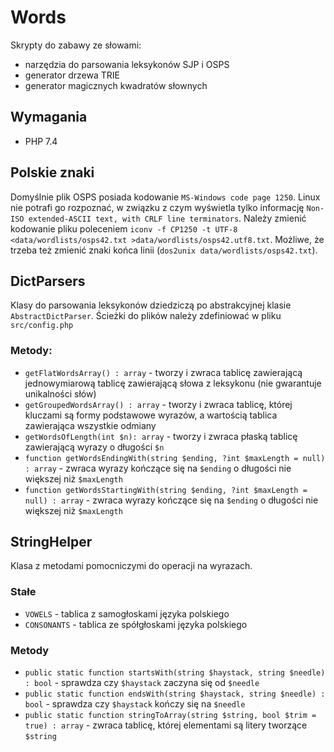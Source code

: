 # Words

Skrypty do zabawy ze słowami:
* narzędzia do parsowania leksykonów SJP i OSPS
* generator drzewa TRIE
* generator magicznych kwadratów słownych

## Wymagania
* PHP 7.4

## Polskie znaki

Domyślnie plik OSPS posiada kodowanie `MS-Windows code page 1250`. Linux nie potrafi go rozpoznać, w związku z czym wyświetla tylko informację `Non-ISO extended-ASCII text, with CRLF line terminators`.
Należy zmienić kodowanie pliku poleceniem `iconv -f CP1250 -t UTF-8 <data/wordlists/osps42.txt >data/wordlists/osps42.utf8.txt`.
Możliwe, że trzeba też zmienić znaki końca linii (`dos2unix data/wordlists/osps42.txt`).

## DictParsers

Klasy do parsowania leksykonów dziedziczą po abstrakcyjnej klasie `AbstractDictParser`.
Ścieżki do plików należy zdefiniować w pliku `src/config.php`

### Metody:

* `getFlatWordsArray() : array` - tworzy i zwraca tablicę zawierającą jednowymiarową tablicę
zawierającą słowa z leksykonu (nie gwarantuje unikalności słów)
* `getGroupedWordsArray() : array` - tworzy i zwraca tablicę, której kluczami są formy podstawowe wyrazów, a wartością
 tablica zawierająca wszystkie odmiany
* `getWordsOfLength(int $n): array` - tworzy i zwraca płaską tablicę zawierającą wyrazy o długości `$n`
* `function getWordsEndingWith(string $ending, ?int $maxLength = null) : array` - zwraca
wyrazy kończące się na `$ending` o długości nie większej niż `$maxLength`
* `function getWordsStartingWith(string $ending, ?int $maxLength = null) : array` - zwraca
wyrazy kończące się na `$ending` o długości nie większej niż `$maxLength`

## StringHelper

Klasa z metodami pomocniczymi do operacji na wyrazach.

### Stałe
* `VOWELS` - tablica z  samogłoskami języka polskiego
* `CONSONANTS` - tablica ze spółgłoskami języka polskiego

### Metody

* `public static function startsWith(string $haystack, string $needle) : bool` - sprawdza czy `$haystack`
zaczyna się od `$needle`
* `public static function endsWith(string $haystack, string $needle) : bool` - sprawdza czy `$haystack`
kończy się na `$needle`
* `public static function stringToArray(string $string, bool $trim = true) : array` - zwraca
tablicę, której elementami są litery tworzące `$string`

